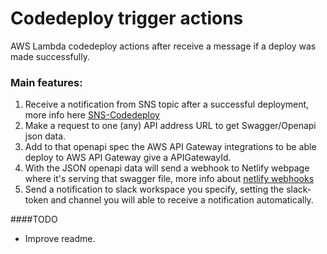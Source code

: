# Codedeploy trigger actions
AWS Lambda codedeploy actions after receive a message if a deploy was made successfully.

### Main features:

1. Receive a notification from SNS topic after a successful deployment, more info here [SNS-Codedeploy](https://docs.aws.amazon.com/codedeploy/latest/userguide/monitoring-sns-event-notifications-create-trigger.html)
1. Make a request to one (any) API address URL to get Swagger/Openapi json data.
1. Add to that openapi spec the AWS API Gateway integrations to be able deploy to AWS API Gateway give a APIGatewayId.
1. With the JSON openapi data will send a webhook to Netlify webpage where it's serving that swagger file, more info about [netlify webhooks](https://docs.netlify.com/configure-builds/build-hooks/)
1. Send a notification to slack workspace you specify, setting the slack-token and channel you will able to receive a notification automatically.

####TODO
- Improve readme.
